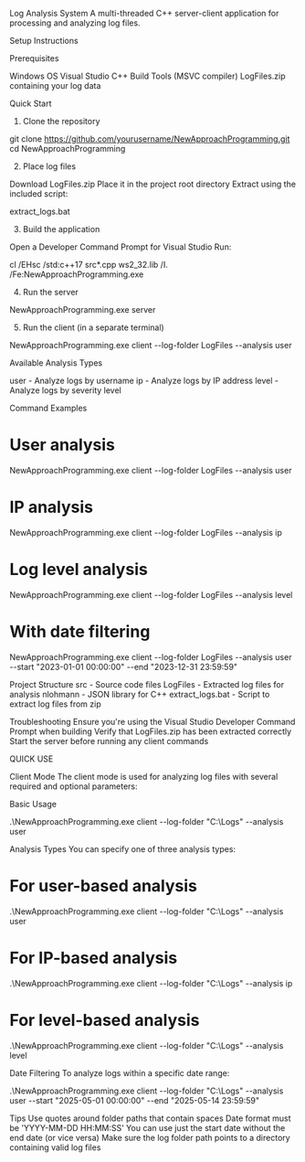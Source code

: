 Log Analysis System
A multi-threaded C++ server-client application for processing and analyzing log files.

Setup Instructions


Prerequisites

Windows OS
Visual Studio C++ Build Tools (MSVC compiler)
LogFiles.zip containing your log data

Quick Start
1. Clone the repository

git clone https://github.com/yourusername/NewApproachProgramming.git
cd NewApproachProgramming

2. Place log files

Download LogFiles.zip
Place it in the project root directory
Extract using the included script:

extract_logs.bat

3. Build the application

Open a Developer Command Prompt for Visual Studio
Run:

cl /EHsc /std:c++17 src\*.cpp ws2_32.lib /I. /Fe:NewApproachProgramming.exe

4. Run the server

NewApproachProgramming.exe server

5. Run the client (in a separate terminal)

NewApproachProgramming.exe client --log-folder LogFiles --analysis user


Available Analysis Types

user - Analyze logs by username
ip - Analyze logs by IP address
level - Analyze logs by severity level


Command Examples

# User analysis
NewApproachProgramming.exe client --log-folder LogFiles --analysis user

# IP analysis
NewApproachProgramming.exe client --log-folder LogFiles --analysis ip

# Log level analysis
NewApproachProgramming.exe client --log-folder LogFiles --analysis level

# With date filtering
NewApproachProgramming.exe client --log-folder LogFiles --analysis user --start "2023-01-01 00:00:00" --end "2023-12-31 23:59:59"



Project Structure
src - Source code files
LogFiles - Extracted log files for analysis
nlohmann - JSON library for C++
extract_logs.bat - Script to extract log files from zip


Troubleshooting
Ensure you're using the Visual Studio Developer Command Prompt when building
Verify that LogFiles.zip has been extracted correctly
Start the server before running any client commands





QUICK USE

Client Mode
The client mode is used for analyzing log files with several required and optional parameters:

Basic Usage

.\NewApproachProgramming.exe client --log-folder "C:\Logs" --analysis user


Analysis Types
You can specify one of three analysis types:

# For user-based analysis
.\NewApproachProgramming.exe client --log-folder "C:\Logs" --analysis user

# For IP-based analysis
.\NewApproachProgramming.exe client --log-folder "C:\Logs" --analysis ip

# For level-based analysis
.\NewApproachProgramming.exe client --log-folder "C:\Logs" --analysis level

Date Filtering
To analyze logs within a specific date range:

.\NewApproachProgramming.exe client --log-folder "C:\Logs" --analysis user --start "2025-05-01 00:00:00" --end "2025-05-14 23:59:59"


Tips
Use quotes around folder paths that contain spaces
Date format must be 'YYYY-MM-DD HH:MM:SS'
You can use just the start date without the end date (or vice versa)
Make sure the log folder path points to a directory containing valid log files